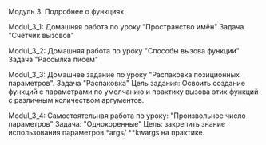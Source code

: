 Модуль 3. Подробнее о функциях

Modul_3_1: Домашняя работа по уроку "Пространство имён"
Задача "Счётчик вызовов"

Modul_3_2: Домашняя работа по уроку "Способы вызова функции"
Задача "Рассылка писем"

Modul_3_3: Домашнее задание по уроку "Распаковка позиционных параметров".
Задача "Распаковка"
Цель задания: Освоить создание функций с параметрами по умолчанию и практику вызова этих функций с различным количеством аргументов.

Modul_3_4: Самостоятельная работа по уроку: "Произвольное число параметров"
Задача: "Однокоренные"
Цель: закрепить знание использования параметров *args/ **kwargs на практике.

